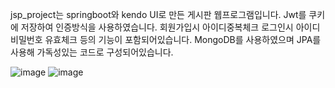 jsp_project는 springboot와 kendo UI로 만든 게시판 웹프로그램입니다.
Jwt를 쿠키에 저장하여 인증방식을 사용하였습니다.
회원가입시 아이디중복체크
로그인시 아이디 비밀번호 유효체크 등의 기능이 포함되어있습니다.
MongoDB를 사용하였으며 JPA를 사용해 가독성있는 코드로 구성되어있습니다.

![image](https://github.com/choizia0724/jsp_project/assets/107836206/5605ff2d-0f74-42b7-ad36-25ab419cc82c)
![image](https://github.com/choizia0724/jsp_project/assets/107836206/2042c1a7-6b26-4cce-a3c9-c3a718ed3d00)
